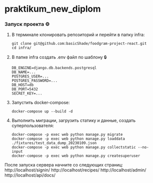 # praktikum_new_diplom

### Запуск проекта ⚙️
1. В терминале клонировать репозиторий и перейти в папку infra:
    ```
    git clone git@github.com:basicShade/foodgram-project-react.git
    cd infra/
    ```
2. В папке infra создать .env файл по шаблону 🔒
    ```
    DB_ENGINE=django.db.backends.postgresql
    DB_NAME=...
    POSTGRES_USER=...
    POSTGRES_PASSWORD=...
    DB_HOST=db
    DB_PORT=5432
    SECRET_KEY=...
    ```

3. Запустить docker-compose:
    ```
    docker-compose up --build -d
    ```

4. Выполнить миграции, загрузить статику и данные, создать суперпользователя:
    ```
    docker-compose -p exec web python manage.py migrate
    docker-compose -p exec web python manage.py loaddata ./fixtures/test_data_dump_20230109.json
    docker-compose -p exec web python manage.py collectstatic --no-input
    docker-compose -p exec web python manage.py createsuperuser
    ```

После запуска сервера начните со следующих страниц:
http://localhost/signin/
http://localhost/recipes/
http://localhost/admin/
http://localhost/api/docs/
